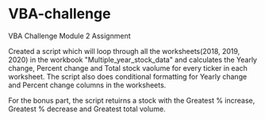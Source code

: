 # VBA-challenge
VBA Challenge Module 2 Assignment

Created a script which will loop through all the worksheets(2018, 2019, 2020) in the workbook "Multiple_year_stock_data" and calculates the Yearly change, Percent change and Total stock vaolume for every ticker in each worksheet.
The script also does conditional formatting for Yearly change and Percent change columns in the worksheets.

For the bonus part, the script retuirns a stock with the Greatest % increase, Greatest % decrease and Greatest total volume.
